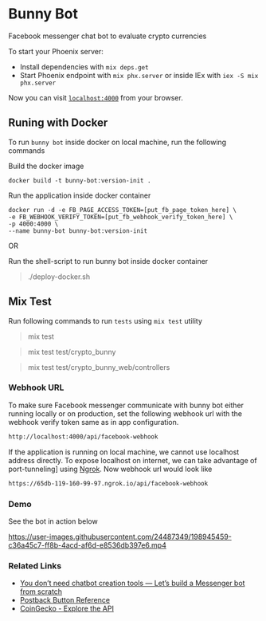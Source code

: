 # Bunny Bot

Facebook messenger chat bot to evaluate crypto currencies

To start your Phoenix server:

  * Install dependencies with `mix deps.get`
  * Start Phoenix endpoint with `mix phx.server` or inside IEx with `iex -S mix phx.server`

Now you can visit [`localhost:4000`](http://localhost:4000) from your browser.

## Runing with Docker

To run `bunny bot` inside docker on local machine, run the following commands

Build the docker image 

```shell
docker build -t bunny-bot:version-init .
```

Run the application inside docker container

```shell
docker run -d -e FB_PAGE_ACCESS_TOKEN=[put_fb_page_token_here] \
-e FB_WEBHOOK_VERIFY_TOKEN=[put_fb_webhook_verify_token_here] \
-p 4000:4000 \
--name bunny-bot bunny-bot:version-init
```

OR

Run the shell-script to run bunny bot inside docker container

> ./deploy-docker.sh

## Mix Test

Run following commands to run `tests` using `mix test` utility

> mix test

> mix test test/crypto_bunny

> mix test test/crypto_bunny_web/controllers

### Webhook URL
To make sure Facebook messenger communicate with bunny bot either running locally or on production, set the following 
webhook url with the webhook verify token same as in app configuration.

```txt
http://localhost:4000/api/facebook-webhook
```

If the application is running on local machine, we cannot use localhost address directly. To expose localhost on internet,
we can take advantage of port-tunneling] using [Ngrok](https://ngrok.com/). Now webhook url would look like

```txt
https://65db-119-160-99-97.ngrok.io/api/facebook-webhook
```

### Demo
See the bot in action below

https://user-images.githubusercontent.com/24487349/198945459-c36a45c7-ff8b-4acd-af6d-e8536db397e6.mp4


### Related Links
* [You don’t need chatbot creation tools — Let’s build a Messenger bot from scratch](https://www.freecodecamp.org/news/you-dont-needs-chatbot-creation-tools-let-s-build-a-messenger-bot-from-scratch-8fcbb40f073b/)
* [Postback Button Reference](https://developers.facebook.com/docs/messenger-platform/reference/buttons/postback)
* [CoinGecko - Explore the API](https://www.coingecko.com/en/api/documentation)

